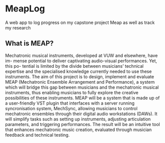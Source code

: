 # MeapLog
A web app to log progress on my capstone project Meap as well as track my research

## What is MEAP? 
Mechatronic musical instruments, developed at VUW and elsewhere, have im- mense potential to deliver captivating audio-visual performances. Yet, this po- tential is limited by the divide between musicians’ technical expertise and the specialised knowledge currently needed to use these instruments. The aim of this project is to design, implement and evaluate MEAP (Mechatronic Ensemble Arrangement and Performance), a system which will bridge this gap between musicians and the mechatronic musical instruments, thus enabling musicians to fully explore the creative possibilities of these instruments. MEAP will be a system that is made up of a user-friendly VST plugin that interfaces with a server running syncronisation system, MechSync, allowing musicians to control mechatronic ensembles through their digital audio workstations (DAWs). It will simplify tasks such as setting up instruments, adjusting articulation parameters, and triggering performances. The result will be an intuitive tool that enhances mechatronic music creation, evaluated through musician feedback and technical testing.
